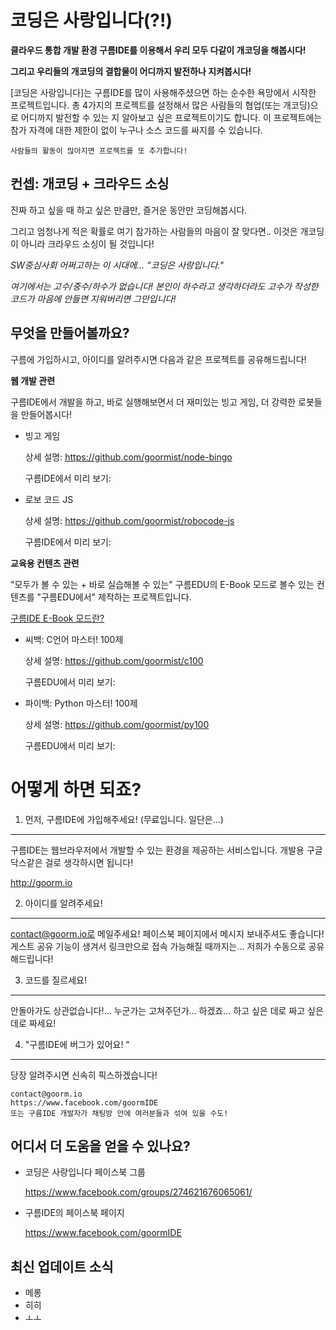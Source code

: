 코딩은 사랑입니다(?!)
==============

**클라우드 통합 개발 환경 구름IDE를 이용해서 우리 모두 다같이 개코딩을 해봅시다!**

**그리고 우리들의 개코딩의 결합물이 어디까지 발전하나 지켜봅시다!**

[코딩은 사랑입니다]는 구름IDE를 많이 사용해주셨으면 하는 순수한 욕망에서 시작한 프로젝트입니다.
총 4가지의 프로젝트를 설정해서 많은 사람들의 협업(또는 개코딩)으로 어디까지 발전할 수 있는 지 알아보고 싶은 프로젝트이기도 합니다.
이 프로젝트에는 참가 자격에 대한 제한이 없이 누구나 소스 코드를 싸지를 수 있습니다.

    사람들의 활동이 많아지면 프로젝트를 또 추가합니다!


컨셉: 개코딩 + 크라우드 소싱 
--------------

진짜 하고 싶을 때 하고 싶은 만큼만, 즐거운 동안만 코딩해봅시다.

그리고 엄청나게 적은 확률로 여기 참가하는 사람들의 마음이 잘 맞다면.. 이것은 개코딩이 아니라 크라우드 소싱이 될 것입니다!

*SW중심사회 어쩌고하는 이 시대에... "코딩은 사랑입니다."*

*여기에서는 고수/중수/하수가 없습니다! 본인이 하수라고 생각하더라도 고수가 작성한 코드가 마음에 안들면 지워버리면 그만입니다!*



무엇을 만들어볼까요?
--------------

구름에 가입하시고, 아이디를 알려주시면 다음과 같은 프로젝트를 공유해드립니다!

**웹 개발 관련**

구름IDE에서 개발을 하고, 바로 실행해보면서 더 재미있는 빙고 게임, 더 강력한 로봇들을 만들어봅시다!

- 빙고 게임

    상세 설명: https://github.com/goormist/node-bingo
    
    구름IDE에서 미리 보기: 

- 로보 코드 JS

    상세 설명: https://github.com/goormist/robocode-js
    
    구름IDE에서 미리 보기: 


**교육용 컨텐츠 관련** 

"모두가 볼 수 있는 + 바로 실습해볼 수 있는" 구름EDU의 E-Book 모드로 볼수 있는 컨텐츠를 "구름EDU에서" 제작하는 프로젝트입니다. 

   [구름IDE E-Book 모드란?](https://github.com/goormist/coding_is_love/??)

- 씨백: C언어 마스터! 100제

    상세 설명: https://github.com/goormist/c100
    
    구름EDU에서 미리 보기: 

- 파이백: Python 마스터! 100제

    상세 설명: https://github.com/goormist/py100
    
    구름EDU에서 미리 보기: 



어떻게 하면 되죠?
==============


1. 먼저, 구름IDE에 가입해주세요! (무료입니다. 일단은...)
--------------

구름IDE는 웹브라우저에서 개발할 수 있는 환경을 제공하는 서비스입니다. 개발용 구글 닥스같은 걸로 생각하시면 됩니다!

   http://goorm.io


2. 아이디를 알려주세요! 
--------------

contact@goorm.io로 메일주세요! 페이스북 페이지에서 메시지 보내주셔도 좋습니다!
게스트 공유 기능이 생겨서 링크만으로 접속 가능해질 때까지는... 저희가 수동으로 공유해드립니다!


3. 코드를 질르세요! 
--------------

안돌아가도 상관없습니다!... 누군가는 고쳐주던가... 하겠죠...
하고 싶은 데로 짜고 싶은 데로 짜세요!


4. "구름IDE에 버그가 있어요! "
--------------

당장 알려주시면 신속히 픽스하겠습니다!

    contact@goorm.io
    https://www.facebook.com/goormIDE
    또는 구름IDE 개발자가 채팅방 안에 여러분들과 섞여 있을 수도!




어디서 더 도움을 얻을 수 있나요?
--------------

- 코딩은 사랑입니다 페이스북 그룹

    https://www.facebook.com/groups/274621676065061/

- 구름IDE의 페이스북 페이지

    https://www.facebook.com/goormIDE
    
    
최신 업데이트 소식
--------------

- 메롱
- 히히
- ㅗㅗ
